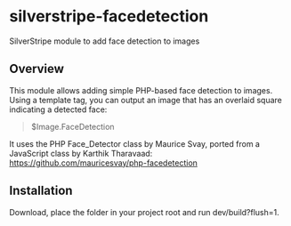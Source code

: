 silverstripe-facedetection
==========================

SilverStripe module to add face detection to images

## Overview

This module allows adding simple PHP-based face detection to images.  Using a template tag, you can output an image that has an overlaid square indicating a detected face:

> $Image.FaceDetection

It uses the PHP Face_Detector class by Maurice Svay, ported from a JavaScript class by Karthik Tharavaad:
https://github.com/mauricesvay/php-facedetection

## Installation

Download, place the folder in your project root and run dev/build?flush=1.

